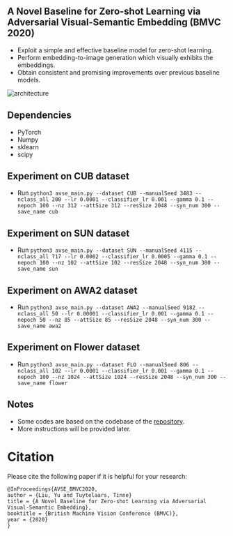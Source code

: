 ## A Novel Baseline for Zero-shot Learning via Adversarial Visual-Semantic Embedding (BMVC 2020)
- Exploit a simple and effective baseline model for zero-shot learning.
- Perform embedding-to-image generation which visually exhibits the embeddings.
- Obtain consistent and promising improvements over previous baseline models.

![architecture](https://github.com/Liuy8/MUC/blob/master/MUC_overview.png)

## Dependencies

- PyTorch 
- Numpy
- sklearn
- scipy

## Experiment on CUB dataset

- Run ```python3 avse_main.py --dataset CUB --manualSeed 3483 --nclass_all 200 --lr 0.0001 --classifier_lr 0.001 --gamma 0.1 --nepoch 100 --nz 312 --attSize 312 --resSize 2048 --syn_num 300 --save_name cub``` 

## Experiment on SUN dataset

- Run ```python3 avse_main.py --dataset SUN --manualSeed 4115 --nclass_all 717 --lr 0.0002 --classifier_lr 0.0005 --gamma 0.1 --nepoch 100 --nz 102 --attSize 102 --resSize 2048 --syn_num 300 --save_name sun``` 

## Experiment on AWA2 dataset

- Run ```python3 avse_main.py --dataset AWA2 --manualSeed 9182 --nclass_all 50 --lr 0.00001 --classifier_lr 0.001 --gamma 0.1 --nepoch 50 --nz 85 --attSize 85 --resSize 2048 --syn_num 300 --save_name awa2``` 

## Experiment on Flower dataset

- Run ```python3 avse_main.py --dataset FLO --manualSeed 806 --nclass_all 102 --lr 0.0001 --classifier_lr 0.001 --gamma 0.1 --nepoch 100 --nz 1024 --attSize 1024 --resSize 2048 --syn_num 300 --save_name flower``` 

## Notes
- Some codes are based on the codebase of the [repository](https://github.com/hshustc/CVPR19_Incremental_Learning).
- More instructions will be provided later.

# Citation
Please cite the following paper if it is helpful for your research:
```
@InProceedings{AVSE_BMVC2020,
author = {Liu, Yu and Tuytelaars, Tinne}
title = {A Novel Baseline for Zero-shot Learning via Adversarial Visual-Semantic Embedding},
booktitle = {British Machine Vision Conference (BMVC)},
year = {2020}
}
```
